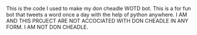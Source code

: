 This is the code I used to make my don cheadle WOTD bot.
This is a for fun bot that tweets a word once a day with the help of python anywhere.
I AM AND THIS PROJECT ARE NOT ACCOCIATED WITH DON CHEADLE IN ANY FORM. I AM NOT DON CHEADLE.

